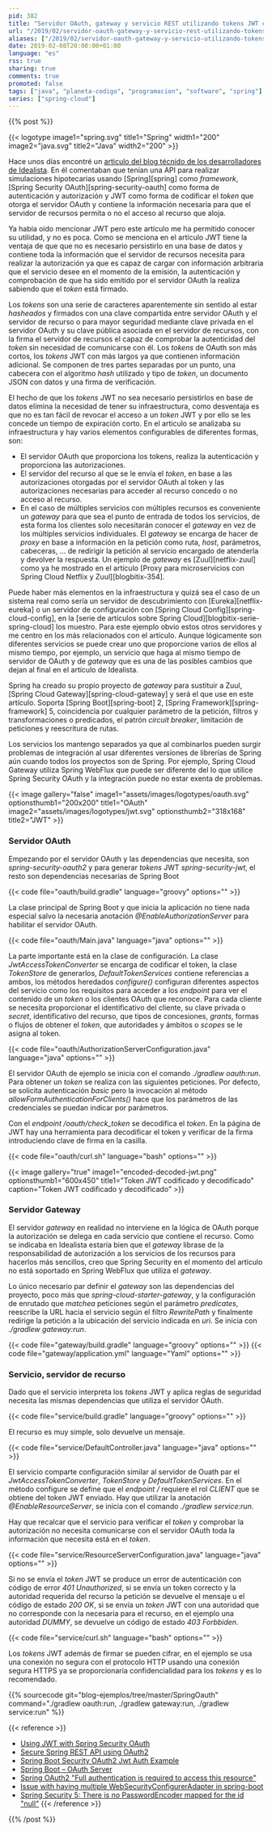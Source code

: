 ```yaml
---
pid: 382
title: "Servidor OAuth, gateway y servicio REST utilizando tokens JWT con Spring"
url: "/2019/02/servidor-oauth-gateway-y-servicio-rest-utilizando-tokens-jwt-con-spring/"
aliases: ["/2019/02/servidor-oauth-gateway-y-servicio-utilizando-tokens-jwt-con-spring/"]
date: 2019-02-08T20:00:00+01:00
language: "es"
rss: true
sharing: true
comments: true
promoted: false
tags: ["java", "planeta-codigo", "programacion", "software", "spring"]
series: ["spring-cloud"]
---
```


{{% post %}}

{{< logotype image1="spring.svg" title1="Spring" width1="200" image2="java.svg" title2="Java" width2="200" >}}

Hace unos días encontré un [articulo del blog técnido de los desarrolladores de Idealista](https://www.idealista.com/labs/blog/spring-framework/autenticando-el-api-de-idealista-hipotecas-con-spring-oauth2-y-zuul/). En él comentaban que tenían una API para realizar simulaciones hipotecarias usando [Spring][spring] como _framework_, [Spring Security OAuth][spring-security-oauth] como forma de autenticación y autorización y JWT como forma de codificar el _token_ que otorga el servidor OAuth y contiene la información necesaria para que el servidor de recursos permita o no el acceso al recurso que aloja.

Ya había oído mencionar JWT pero este artículo me ha permitido conocer su utilidad, y no es poca. Como se menciona en el artículo JWT tiene la ventaja de que que no es necesario persistirlo en una base de datos y contiene toda la información que el servidor de recursos necesita para realizar la autorización ya que es capaz de cargar con información arbitraria que el servicio desee en el momento de la emisión, la autenticación y comprobación de que ha sido emitido por el servidor OAuth la realiza sabiendo que el _token_ está firmado.

Los _tokens_ son una serie de caracteres aparentemente sin sentido al estar _hasheados_ y firmados con una clave compartida entre servidor OAuth y el servidor de recurso o para mayor seguridad mediante clave privada en el servidor OAuth y su clave pública asociada en el servidor de recursos, con la firma el servidor de recursos el capaz de comprobar la autenticidad del _token_ sin necesidad de comunicarse con él. Los _tokens_ de OAuth son más cortos, los _tokens_ JWT con más largos ya que contienen información adicional. Se componen de tres partes separadas por un punto, una cabecera con el algoritmo _hash_ utilizado y tipo de _token_, un documento JSON con datos y una firma de verificación.

El hecho de que los _tokens_ JWT no sea necesario persistirlos en base de datos elimina la necesidad de tener su infraestructura, como desventaja es que no es tan fácil de revocar el acceso a un _token_ JWT y por ello se les concede un tiempo de expiración corto. En el articulo se analizaba su infraestructura y hay varios elementos configurables de diferentes formas, son:

* El servidor OAuth que proporciona los tokens, realiza la autenticación y proporciona las autorizaciones.
* El servidor del recurso al que se le envía el _token_, en base a las autorizaciones otorgadas por el servidor OAuth al token y las autorizaciones necesarias para acceder al recurso concedo o no acceso al recurso.
* En el caso de múltiples servicios con múltiples recursos es conveniente un _gateway_ para que sea el punto de entrada de todos los servicios, de esta forma los clientes solo necesitarán conocer el _gateway_ en vez de los múltiples servicios individuales. El _gateway_ se encarga de hacer de _proxy_ en base a información en la petición como ruta, _host_, parámetros, cabeceras, ... de redirigir la petición al servicio encargado de atenderla y devolver la respuesta. Un ejemplo de _gateway_ es [Zuul][netflix-zuul] como ya he mostrado en el artículo [Proxy para microservicios con Spring Cloud Netflix y Zuul][blogbitix-354].

Puede haber más elementos en la infraestructura y quizá sea el caso de un sistema real como sería un servidor de descubrimiento con [Eureka][netflix-eureka] o un servidor de configuración con [Spring Cloud Config][spring-cloud-config], en la [serie de artículos sobre Spring Cloud][blogbitix-serie-spring-cloud] los muestro. Para este ejemplo obvio estos otros servidores y me centro en los más relacionados con el artículo. Aunque lógicamente son diferentes servicios se puede crear uno que proporcione varios de ellos al mismo tiempo, por ejemplo, un servicio que haga al mismo tiempo de servidor de OAuth y de _gateway_ que es una de las posibles cambios que dejan al final en el artículo de Idealista.

Spring ha creado su propio proyecto de _gateway_ para sustituir a Zuul, [Spring Cloud Gateway][spring-cloud-gateway] y será el que use en este artículo. Soporta [Spring Boot][spring-boot] 2, [Spring Framework][spring-framework] 5, coincidencia por cualquier parámetro de la petición, filtros y transformaciones o predicados, el patrón _circuit breaker_, limitación de peticiones y reescritura de rutas.

Los servicios los mantengo separados ya que al combinarlos pueden surgir problemas de integración al usar diferentes versiones de librerías de Spring aún cuando todos los proyectos son de Spring. Por ejemplo, Spring Cloud Gateway utiliza Spring WebFlux que puede ser diferente del lo que utilice Spring Security OAuth y la integración puede no estar exenta de problemas.

{{< image
    gallery="false"
    image1="assets/images/logotypes/oauth.svg" optionsthumb1="200x200" title1="OAuth"
    image2="assets/images/logotypes/jwt.svg" optionsthumb2="318x168" title2="JWT" >}}

### Servidor OAuth

Empezando por el servidor OAuth y las dependencias que necesita, son _spring-security-oauth2_ y para generar _tokens_ JWT _spring-security-jwt_, el resto son dependencias necesarias de Spring Boot

{{< code file="oauth/build.gradle" language="groovy" options="" >}}

La clase principal de Spring Boot y que inicia la aplicación no tiene nada especial salvo la necesaria anotación _@EnableAuthorizationServer_ para habilitar el servidor OAuth.

{{< code file="oauth/Main.java" language="java" options="" >}}

La parte importante está en la clase de configuración. La clase _JwtAccessTokenConverter_ se encarga de codificar el token, la clase _TokenStore_ de generarlos, _DefaultTokenServices_ contiene referencias a ambos, los métodos heredados _configure()_ configuran diferentes aspectos del servicio como los requisitos para acceder a los _endpoint_ para ver el contenido de un _token_ o los clientes OAuth que reconoce. Para cada cliente se necesita proporcionar el identificativo del cliente, su clave privada o _secret_, identificativo del recurso, que tipos de concesiones, _grants_, formas o flujos de obtener el _token_, que autoridades y ámbitos o _scopes_ se le asigna al token.

{{< code file="oauth/AuthorizationServerConfiguration.java" language="java" options="" >}}

El servidor OAuth de ejemplo se inicia con el comando _./gradlew oauth:run_. Para obtener un _token_ se realiza con las siguientes peticiones. Por defecto, se solicita autenticación _basic_ pero la invocación al método _allowFormAuthenticationForClients()_ hace que los parámetros de las credenciales se puedan indicar por parámetros.

Con el _endpoint_ _/oauth/check\_token_ se decodifica el _token_. En la página de JWT hay una herramienta para decodificar el token y verificar de la firma introduciendo clave de firma en la casilla.

{{< code file="oauth/curl.sh" language="bash" options="" >}}

{{< image
    gallery="true"
    image1="encoded-decoded-jwt.png" optionsthumb1="600x450" title1="Token JWT codificado y decodificado"
    caption="Token JWT codificado y decodificado" >}}

### Servidor Gateway

El servidor _gateway_ en realidad no interviene en la lógica de OAuth porque la autorización se delega en cada servicio que contiene el recurso. Como se indicaba en Idealista estaría bien que el _gateway_ librase de la responsabilidad de autorización a los servicios de los recursos para hacerlos más sencillos, creo que Spring Security en el momento del artículo no está soportado en Spring WebFlux que utiliza el _gateway_.

Lo único necesario par definir el _gateway_ son las dependencias del proyecto, poco más que _spring-cloud-starter-gateway_, y la configuración de enrutado que _matchea_ peticiones según el parámetro _predicates_, reescribe la URL hacia el servicio  según el filtro _RewritePath_ y finalmente redirige la petición a la ubicación del servicio indicada en _uri_. Se inicia con _./gradlew gateway:run_.

{{< code file="gateway/build.gradle" language="groovy" options="" >}}
{{< code file="gateway/application.yml" language="Yaml" options="" >}}

### Servicio, servidor de recurso

Dado que el servicio interpreta los _tokens_ JWT y aplica reglas de seguridad necesita las mismas dependencias que utiliza el servidor OAuth.

{{< code file="service/build.gradle" language="groovy" options="" >}}

El recurso es muy simple, solo devuelve un mensaje.

{{< code file="service/DefaultController.java" language="java" options="" >}}

El servicio comparte configuración similar al servidor de Ouath par el _JwtAccessTokenConverter_, _TokenStore_ y _DefaultTokenServices_. En el método configure se define que el _endpoint_ _/_ requiere el rol _CLIENT_ que se obtiene del token JWT enviado. Hay que utilizar la anotación _@EnableResourceServer_, se inicia con el comando _./gradlew service:run_.

Hay que recalcar que el servicio para verificar el _token_ y comprobar la autorización no necesita comunicarse con el servidor OAuth toda la información que necesita está en el _token_.

{{< code file="service/ResourceServerConfiguration.java" language="java" options="" >}}

Si no se envía el _token_ JWT se produce un error de autenticación con código de error _401 Unauthorized_, si se envía un token correcto y la autoridad requerida del recurso la petición se devuelve el mensaje u el código de estado _200 OK_, si se envía un _token_ JWT con una autoridad que no corresponde con la necesaria para el recurso, en el ejemplo una autoridad _DUMMY_, se devuelve un código de estado _403 Forbbiden_.

{{< code file="service/curl.sh" language="bash" options="" >}}

Los _tokens_ JWT además de firmar se pueden cifrar, en el ejemplo se usa una conexión no segura con el protocolo HTTP usando una conexión segura HTTPS ya se proporcionaría confidencialidad para los _tokens_ y es lo recomendado.

{{% sourcecode git="blog-ejemplos/tree/master/SpringOauth" command="./gradlew oauth:run, ./gradlew gateway:run, ./gradlew service:run" %}}

{{< reference >}}
* [Using JWT with Spring Security OAuth](https://www.baeldung.com/spring-security-oauth-jwt)
* [Secure Spring REST API using OAuth2](http://websystique.com/spring-security/secure-spring-rest-api-using-oauth2/)
* [Spring Boot Security OAuth2 Jwt Auth Example](https://www.devglan.com/spring-security/spring-boot-oauth2-jwt-example)
* [Spring Boot – OAuth Server](https://www.jorgehernandezramirez.com/2017/04/17/spring-boot-oauth-server/)
* [Spring OAuth2 "Full authentication is required to access this resource"](https://stackoverflow.com/questions/23950068/spring-oauth2-full-authentication-is-required-to-access-this-resource)
* [Issue with having multiple WebSecurityConfigurerAdapter in spring-boot](https://stackoverflow.com/questions/52606720/issue-with-having-multiple-websecurityconfigureradapter-in-spring-boot)
* [Spring Security 5: There is no PasswordEncoder mapped for the id "null"](https://stackoverflow.com/questions/49654143/spring-security-5-there-is-no-passwordencoder-mapped-for-the-id-null)
{{< /reference >}}

{{% /post %}}
